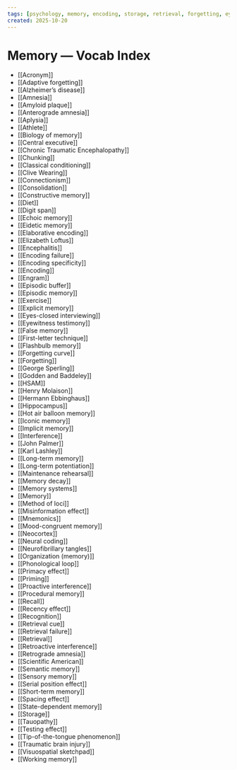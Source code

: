 ```yaml
---
tags: [psychology, memory, encoding, storage, retrieval, forgetting, eyewitness, amnesia, alzheimers, cte]
created: 2025-10-20
---
```

# Memory — Vocab Index

- [[Acronym]]
- [[Adaptive forgetting]]
- [[Alzheimer’s disease]]
- [[Amnesia]]
- [[Amyloid plaque]]
- [[Anterograde amnesia]]
- [[Aplysia]]
- [[Athlete]]
- [[Biology of memory]]
- [[Central executive]]
- [[Chronic Traumatic Encephalopathy]]
- [[Chunking]]
- [[Classical conditioning]]
- [[Clive Wearing]]
- [[Connectionism]]
- [[Consolidation]]
- [[Constructive memory]]
- [[Diet]]
- [[Digit span]]
- [[Echoic memory]]
- [[Eidetic memory]]
- [[Elaborative encoding]]
- [[Elizabeth Loftus]]
- [[Encephalitis]]
- [[Encoding failure]]
- [[Encoding specificity]]
- [[Encoding]]
- [[Engram]]
- [[Episodic buffer]]
- [[Episodic memory]]
- [[Exercise]]
- [[Explicit memory]]
- [[Eyes-closed interviewing]]
- [[Eyewitness testimony]]
- [[False memory]]
- [[First-letter technique]]
- [[Flashbulb memory]]
- [[Forgetting curve]]
- [[Forgetting]]
- [[George Sperling]]
- [[Godden and Baddeley]]
- [[HSAM]]
- [[Henry Molaison]]
- [[Hermann Ebbinghaus]]
- [[Hippocampus]]
- [[Hot air balloon memory]]
- [[Iconic memory]]
- [[Implicit memory]]
- [[Interference]]
- [[John Palmer]]
- [[Karl Lashley]]
- [[Long-term memory]]
- [[Long-term potentiation]]
- [[Maintenance rehearsal]]
- [[Memory decay]]
- [[Memory systems]]
- [[Memory]]
- [[Method of loci]]
- [[Misinformation effect]]
- [[Mnemonics]]
- [[Mood-congruent memory]]
- [[Neocortex]]
- [[Neural coding]]
- [[Neurofibrillary tangles]]
- [[Organization (memory)]]
- [[Phonological loop]]
- [[Primacy effect]]
- [[Priming]]
- [[Proactive interference]]
- [[Procedural memory]]
- [[Recall]]
- [[Recency effect]]
- [[Recognition]]
- [[Retrieval cue]]
- [[Retrieval failure]]
- [[Retrieval]]
- [[Retroactive interference]]
- [[Retrograde amnesia]]
- [[Scientific American]]
- [[Semantic memory]]
- [[Sensory memory]]
- [[Serial position effect]]
- [[Short-term memory]]
- [[Spacing effect]]
- [[State-dependent memory]]
- [[Storage]]
- [[Tauopathy]]
- [[Testing effect]]
- [[Tip-of-the-tongue phenomenon]]
- [[Traumatic brain injury]]
- [[Visuospatial sketchpad]]
- [[Working memory]]
